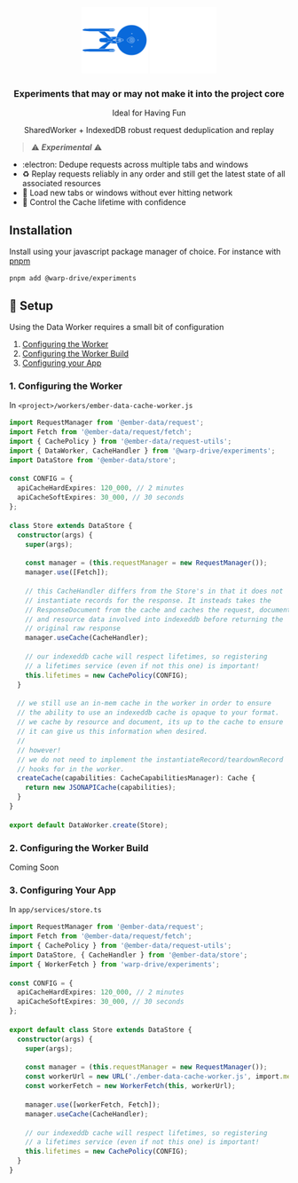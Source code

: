 <p align="center">
  <img
    class="project-logo"
    src="./NCC-1701-a-blue.svg#gh-light-mode-only"
    alt="WarpDrive"
    width="120px"
    title="WarpDrive" />
  <img
    class="project-logo"
    src="./NCC-1701-a.svg#gh-dark-mode-only"
    alt="WarpDrive"
    width="120px"
    title="WarpDrive" />
</p>

<h3 align="center">Experiments that may or may not make it into the project core</h3>
<p align="center">Ideal for Having Fun</p>
<p align="center">SharedWorker + IndexedDB robust request deduplication and replay</p>

> ⚠️ ***Experimental*** ⚠️

- :electron: Dedupe requests across multiple tabs and windows
- ♻️ Replay requests reliably in any order and still get the latest state of all associated resources
- 📶 Load new tabs or windows without ever hitting network
- 💪 Control the Cache lifetime with confidence


## Installation

Install using your javascript package manager of choice. For instance with [pnpm](https://pnpm.io/)

```no-highlight
pnpm add @warp-drive/experiments
```

## 🚀 Setup

Using the Data Worker requires a small bit of configuration

1. [Configuring the Worker]()
2. [Configuring the Worker Build]()
3. [Configuring your App]()

### 1. Configuring the Worker

In `<project>/workers/ember-data-cache-worker.js`

```ts
import RequestManager from '@ember-data/request';
import Fetch from '@ember-data/request/fetch';
import { CachePolicy } from '@ember-data/request-utils';
import { DataWorker, CacheHandler } from '@warp-drive/experiments';
import DataStore from '@ember-data/store';

const CONFIG = {
  apiCacheHardExpires: 120_000, // 2 minutes
  apiCacheSoftExpires: 30_000, // 30 seconds
};

class Store extends DataStore {
  constructor(args) {
    super(args);

    const manager = (this.requestManager = new RequestManager());
    manager.use([Fetch]);

    // this CacheHandler differs from the Store's in that it does not
    // instantiate records for the response. It insteads takes the
    // ResponseDocument from the cache and caches the request, document
    // and resource data involved into indexeddb before returning the
    // original raw response
    manager.useCache(CacheHandler);

    // our indexeddb cache will respect lifetimes, so registering
    // a lifetimes service (even if not this one) is important!
    this.lifetimes = new CachePolicy(CONFIG);
  }

  // we still use an in-mem cache in the worker in order to ensure
  // the ability to use an indexeddb cache is opaque to your format.
  // we cache by resource and document, its up to the cache to ensure
  // it can give us this information when desired.
  //
  // however!
  // we do not need to implement the instantiateRecord/teardownRecord
  // hooks for in the worker.
  createCache(capabilities: CacheCapabilitiesManager): Cache {
    return new JSONAPICache(capabilities);
  }
}

export default DataWorker.create(Store);
```

### 2. Configuring the Worker Build

Coming Soon
### 3. Configuring Your App

In `app/services/store.ts`

```ts
import RequestManager from '@ember-data/request';
import Fetch from '@ember-data/request/fetch';
import { CachePolicy } from '@ember-data/request-utils';
import DataStore, { CacheHandler } from '@ember-data/store';
import { WorkerFetch } from 'warp-drive/experiments';

const CONFIG = {
  apiCacheHardExpires: 120_000, // 2 minutes
  apiCacheSoftExpires: 30_000, // 30 seconds
};

export default class Store extends DataStore {
  constructor(args) {
    super(args);

    const manager = (this.requestManager = new RequestManager());
    const workerUrl = new URL('./ember-data-cache-worker.js', import.meta.url)
    const workerFetch = new WorkerFetch(this, workerUrl);

    manager.use([workerFetch, Fetch]);
    manager.useCache(CacheHandler);

    // our indexeddb cache will respect lifetimes, so registering
    // a lifetimes service (even if not this one) is important!
    this.lifetimes = new CachePolicy(CONFIG);
  }
}
```
